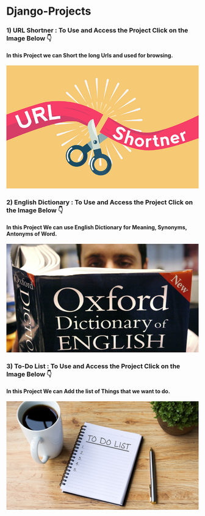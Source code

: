 # Django-Projects

### 1) URL Shortner : To Use and Access the Project Click on the Image Below 👇

#### In this Project we can Short the long Urls and used for browsing.

[![URL Shortner](urlshortner/Url%20Shortner%20image.jpg)](https://urlshortner18.herokuapp.com/)

### 2) English Dictionary : To Use and Access the Project Click on the Image Below 👇

#### In this Project We can use English Dictionary for Meaning, Synonyms, Antonyms of Word.

[![English Dictionary](englishdictionary/Dictionary%20Image.jpg)](https://englishdictionary18.herokuapp.com/)


### 3) To-Do List : To Use and Access the Project Click on the Image Below 👇

#### In this Project We can Add the list of Things that we want to do.

[![To-Do List](todolist/To-Do%20List%20Image.jpg)](https://todolist18597.herokuapp.com/)

